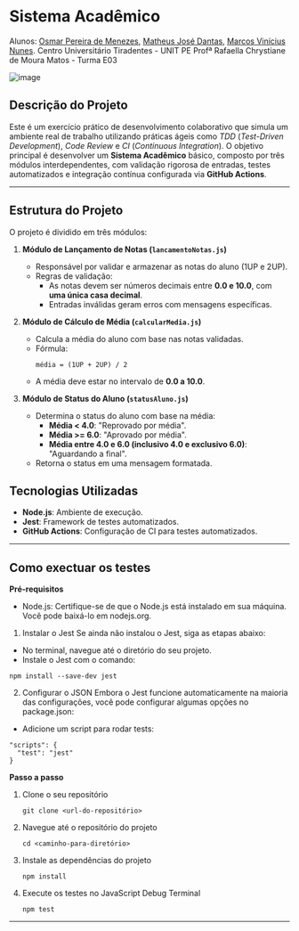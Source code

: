 # Sistema Acadêmico
Alunos:
[Osmar Pereira de Menezes](https://www.linkedin.com/in/osmar-menezes-8b8297246/),
[Matheus José Dantas](https://www.linkedin.com/in/matheusjdantas/),
[Marcos Vinícius Nunes](https://www.linkedin.com/in/marcos-vinícius-83284526b/).
Centro Universitário Tiradentes - UNIT PE
Profª Rafaella Chrystiane de Moura Matos - Turma E03

![image](https://github.com/user-attachments/assets/8ea5c14c-f9fe-44d8-ba2a-b97817da453b)

## Descrição do Projeto

Este é um exercício prático de desenvolvimento colaborativo que simula um ambiente real de trabalho utilizando práticas ágeis como *TDD* (*Test-Driven Development*), *Code Review* e *CI* (*Continuous Integration*). O objetivo principal é desenvolver um **Sistema Acadêmico** básico, composto por três módulos interdependentes, com validação rigorosa de entradas, testes automatizados e integração contínua configurada via **GitHub Actions**.

---

## Estrutura do Projeto

O projeto é dividido em três módulos:

1. **Módulo de Lançamento de Notas (`lancamentoNotas.js`)**  
   - Responsável por validar e armazenar as notas do aluno (1UP e 2UP).  
   - Regras de validação:
     - As notas devem ser números decimais entre **0.0 e 10.0**, com **uma única casa decimal**.
     - Entradas inválidas geram erros com mensagens específicas.

2. **Módulo de Cálculo de Média (`calcularMedia.js`)**  
   - Calcula a média do aluno com base nas notas validadas.  
   - Fórmula:  
     ```text
     média = (1UP + 2UP) / 2
     ```
   - A média deve estar no intervalo de **0.0 a 10.0**.

3. **Módulo de Status do Aluno (`statusAluno.js`)**  
   - Determina o status do aluno com base na média:  
     - **Média < 4.0**: "Reprovado por média".  
     - **Média >= 6.0**: "Aprovado por média".  
     - **Média entre 4.0 e 6.0 (inclusivo 4.0 e exclusivo 6.0)**: "Aguardando a final".  
   - Retorna o status em uma mensagem formatada.
  
## Tecnologias Utilizadas

- **Node.js**: Ambiente de execução.  
- **Jest**: Framework de testes automatizados.  
- **GitHub Actions**: Configuração de CI para testes automatizados.

---

## Como exectuar os testes

**Pré-requisitos**
- Node.js: Certifique-se de que o Node.js está instalado em sua máquina. Você pode baixá-lo em nodejs.org.

1. Instalar o Jest
Se ainda não instalou o Jest, siga as etapas abaixo:

- No terminal, navegue até o diretório do seu projeto.
- Instale o Jest com o comando:
```text
npm install --save-dev jest
```
2. Configurar o JSON
Embora o Jest funcione automaticamente na maioria das configurações, você pode configurar algumas opções no package.json:

- Adicione um script para rodar tests:
```text
"scripts": {
  "test": "jest"
}
```

**Passo a passo**
1. Clone o seu repositório
     ```text
     git clone <url-do-repositório>
     ```
2. Navegue até o repositório do projeto
     ```text
    cd <caminho-para-diretório>
     ```
3. Instale as dependências do projeto
     ```text
     npm install
     ```
4. Execute os testes no JavaScript Debug Terminal
     ```text
     npm test
     ```

---



